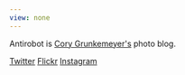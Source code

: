 ```yaml
---
view: none
---
```


Antirobot is [Cory Grunkemeyer's][1] photo blog.

[Twitter][2] [Flickr][3] [Instagram][4]



[1]: http://corygrunk.com
[2]: http://twitter.com/corygrunk
[3]: http://flickr.com/photos/antirobot
[4]: http://instagram.com/corygrunkphoto
